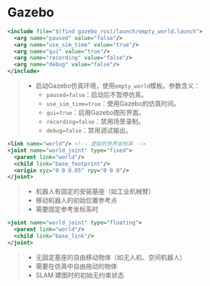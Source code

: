 # Gazebo

```xml
<include file="$(find gazebo_ros)/launch/empty_world.launch">
  <arg name="paused" value="false"/>
  <arg name="use_sim_time" value="true"/>
  <arg name="gui" value="true"/>
  <arg name="recording" value="false"/>
  <arg name="debug" value="false"/>
</include>
```

> - 启动Gazebo仿真环境，使用`empty_world`模板。参数含义：
>   - `paused=false`：启动后不暂停仿真。
>   - `use_sim_time=true`：使用Gazebo的仿真时间。
>   - `gui=true`：启用Gazebo图形界面。
>   - `recording=false`：禁用场景录制。
>   - `debug=false`：禁用调试输出。

```xml
<link name="world"/> <!-- 虚拟的世界坐标系 -->
<joint name="world_joint" type="fixed">
  <parent link="world"/>
  <child link="base_footprint"/>
  <origin xyz="0 0 0.05" rpy="0 0 0"/>
</joint>
```

</div>

> - 机器人有固定的安装基座（如工业机械臂）
> - 移动机器人的初始位置参考点
> - 需要固定参考坐标系时

```xml
<joint name="world_joint" type="floating">
  <parent link="world"/>
  <child link="base_link"/>
</joint>
```

> - 无固定基座的自由移动物体（如无人机、空间机器人）
> - 需要在仿真中自由拖动的物体
> - SLAM 建图时的初始无约束状态
